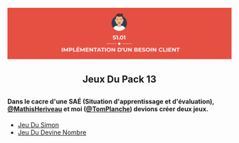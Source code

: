 <p align="center">
    <img width = 900px src="https://github.com/TomPlanche/S1.01/blob/main/vignette.jpeg">
</p>


<h2 align="center">Jeux Du Pack 13<h2>

#### Dans le cacre d'une SAÉ (Situation d'apprentissage et d'évaluation), [@MathisHeriveau](https://github.com/Relaxboum) et moi ([@TomPlanche](https://github.com/TomPlanche)) devions créer deux jeux.

- [Jeu Du Simon](https://github.com/TomPlanche/S1.01/tree/main/jeu%20du%20simon)<br>
- [Jeu Du Devine Nombre](https://github.com/TomPlanche/S1.01/tree/main/devine%20nombre)
